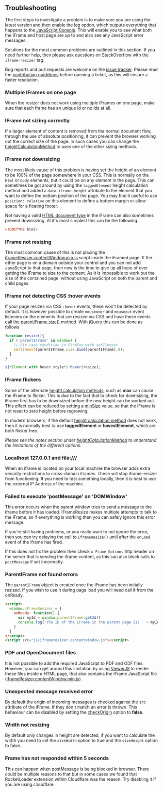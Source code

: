 ## Troubleshooting

The first steps to investigate a problem is to make sure you are using the latest version and then enable the [log](#log) option, which outputs everything that happens to the [JavaScript Console](https://developers.google.com/chrome-developer-tools/docs/console#opening_the_console). This will enable you to see what both the iFrame and host page are up to and also see any JavaScript error messages.

Solutions for the most common problems are outlined in this section. If you need further help, then please ask questions on [StackOverflow](http://stackoverflow.com/questions/tagged/iframe-resizer) with the `iframe-resizer` tag.

Bug reports and pull requests are welcome on the [issue tracker](https://github.com/davidjbradshaw/iframe-resizer/issues). Please read the [contributing guidelines](https://github.com/davidjbradshaw/iframe-resizer/blob/master/CONTRIBUTING.md) before opening a ticket, as this will ensure a faster resolution.

### Multiple IFrames on one page

When the resizer does not work using multiple IFrames on one page, make sure that each frame has an unique id or no ids at all.

### IFrame not sizing correctly

If a larger element of content is removed from the normal document flow, through the use of absolute positioning, it can prevent the browser working out the correct size of the page. In such cases you can change the [heightCalculationMethod](./parent_page/options.md#heightcalculationmethod) to uses one of the other sizing methods.

### IFrame not downsizing

The most likely cause of this problem is having set the height of an element to be 100% of the page somewhere in your CSS. This is normally on the `html` or `body` elements, but it could be on any element in the page. This can sometimes be got around by using the `taggedElement` height calculation method and added a `data-iframe-height` attribute to the element that you want to define the bottom position of the page. You may find it useful to use `position: relative` on this element to define a bottom margin or allow space for a floating footer.

Not having a valid [HTML document type](http://en.wikipedia.org/wiki/Document_type_declaration) in the iFrame can also sometimes prevent downsizing. At it's most simplest this can be the following.

```html
<!DOCTYPE html>
```

### IFrame not resizing

The most common cause of this is not placing the [iframeResizer.contentWindow.min.js](https://raw.github.com/davidjbradshaw/iframe-resizer/master/js/iframeResizer.contentWindow.min.js) script inside the iFramed page. If the other page is on a domain outside your control and you can not add JavaScript to that page, then now is the time to give up all hope of ever getting the iFrame to size to the content. As it is impossible to work out the size of the contained page, without using JavaScript on both the parent and child pages.

### IFrame not detecting CSS :hover events

If your page resizes via CSS `:hover` events, these won't be detected by default. It is however possible to create `mouseover` and `mouseout` event listeners on the elements that are resized via CSS and have these events call the [parentIFrame.size()](##parentiframesize-customheight-customwidth) method. With jQuery this can be done as follows

```js
function resize(){
  if ('parentIFrame' in window) {
    // Fix race condition in FireFox with setTimeout
    setTimeout(parentIFrame.size.bind(parentIFrame),0);
  }
}

$(*Element with hover style*).hover(resize);
```

<!--
### IFrame not detecting textarea resizes

Both FireFox and the WebKit based browsers allow the user to resize `textarea` input boxes. Unfortunately the WebKit browsers don't trigger the mutation event when this happens. This can be worked around to some extent with the following code.

```js
function store() {
  this.x = this.offsetWidth
  this.y = this.offsetHeight
}

$('textarea')
  .each(store)
  .on('mouseover mouseout', function() {
    if (this.offsetWidth !== this.x || this.offsetHeight !== this.y) {
      store.call(this)
      if ('parentIFrame' in window) {
        parentIFrame.size()
      }
    }
  })
```
-->

### IFrame flickers

Some of the alternate [height calculation methods](./parent_page/options.md#heightcalculationmethod), such as **max** can cause the iFrame to flicker. This is due to the fact that to check for downsizing, the iFrame first has to be downsized before the new height can be worked out. This effect can be reduced by setting a [minSize](./docs/parent_page/options.md#minheight--minwidth) value, so that the iFrame is not reset to zero height before regrowing.

In modern browsers, if the default [height calculation method](./parent_page/options.md#heightcalculationmethod) does not work, then it is normally best to use **taggedElement** or **lowestElement**, which are both flicker free.

<i>Please see the notes section under [heightCalculationMethod](./parent_page/options.md#heightcalculationmethod) to understand the limitations of the different options.</i>

### Localhost 127.0.0.1 and file:///

When an iframe is located on your local machine the browser adds extra security restrictions to cross-domain iframes. These will stop iframe-resizer from functioning. If you need to test something locally, then it is best to use the external IP Address of the machine.

### Failed to execute 'postMessage' on 'DOMWindow'

This error occurs when the parent window tries to send a message to the iframe before it has loaded. IFrameResize makes multiple attempts to talk to the iFrame, so if everything is working then you can safely ignore this error message.

If you're still having problems, or you really want to not ignore the error, then you can try delaying the call to `iframeResize()` until after the `onLoad` event of the iframe has fired.

If this does not fix the problem then check `x-Frame-Options` http header on the server that is sending the iframe content, as this can also block calls to `postMessage` if set incorrectly.


### ParentIFrame not found errors

The `parentIFrame` object is created once the iFrame has been initially resized. If you wish to use it during page load you will need call it from the onReady.

```html
<script>
  window.iFrameResizer = {
    onReady: function() {
      var myId = window.parentIFrame.getId()
      console.log('The ID of the iFrame in the parent page is: ' + myId)
    }
  }
</script>
<script src="js/iframeresizer.contentwindow.js"></script>
```

### PDF and OpenDocument files

It is not possible to add the required JavaScript to PDF and ODF files. However, you can get around this limitation by using [ViewerJS](http://viewerjs.org/) to render these files inside a HTML page, that also contains the iFrame JavaScript file ([iframeResizer.contentWindow.min.js](https://raw.github.com/davidjbradshaw/iframe-resizer/master/js/iframeResizer.contentWindow.min.js)).

### Unexpected message received error

By default the origin of incoming messages is checked against the `src` attribute of the iFrame. If they don't match an error is thrown. This behaviour can be disabled by setting the [checkOrigin](./docs/parent_page/options.md#checkorigin) option to **false**.

### Width not resizing

By default only changes in height are detected, if you want to calculate the width you need to set the `sizeWidth` option to true and the `sizeHeight` option to false.

### Frame has not responded within 5 seconds

This can happen when postMessage is being blocked in browser. There could be multiple reasons to that but in some cases we found that RocketLoader extension within Cloudflare was the reason. Try disabling it if you are using cloudflare.

